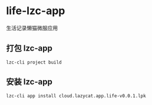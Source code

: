 # life-lzc-app
生活记录懒猫微服应用

## 打包 lzc-app
```shell
lzc-cli project build
```

## 安装 lzc-app
```shell
lzc-cli app install cloud.lazycat.app.life-v0.0.1.lpk
```